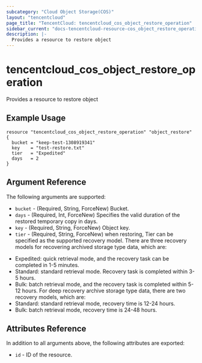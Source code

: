 ```yaml
---
subcategory: "Cloud Object Storage(COS)"
layout: "tencentcloud"
page_title: "TencentCloud: tencentcloud_cos_object_restore_operation"
sidebar_current: "docs-tencentcloud-resource-cos_object_restore_operation"
description: |-
  Provides a resource to restore object
---
```


# tencentcloud_cos_object_restore_operation

Provides a resource to restore object

## Example Usage

```hcl
resource "tencentcloud_cos_object_restore_operation" "object_restore" {
  bucket = "keep-test-1308919341"
  key    = "test-restore.txt"
  tier   = "Expedited"
  days   = 2
}
```

## Argument Reference

The following arguments are supported:

* `bucket` - (Required, String, ForceNew) Bucket.
* `days` - (Required, Int, ForceNew) Specifies the valid duration of the restored temporary copy in days.
* `key` - (Required, String, ForceNew) Object key.
* `tier` - (Required, String, ForceNew) when restoring, Tier can be specified as the supported recovery model.
There are three recovery models for recovering archived storage type data, which are:
- Expedited: quick retrieval mode, and the recovery task can be completed in 1-5 minutes.
- Standard: standard retrieval mode. Recovery task is completed within 3-5 hours.
- Bulk: batch retrieval mode, and the recovery task is completed within 5-12 hours.
For deep recovery archive storage type data, there are two recovery models, which are:
- Standard: standard retrieval mode, recovery time is 12-24 hours.
- Bulk: batch retrieval mode, recovery time is 24-48 hours.

## Attributes Reference

In addition to all arguments above, the following attributes are exported:

* `id` - ID of the resource.



